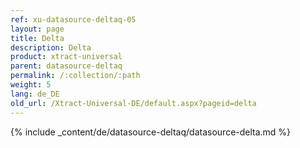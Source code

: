 ```yaml
---
ref: xu-datasource-deltaq-05
layout: page
title: Delta
description: Delta
product: xtract-universal
parent: datasource-deltaq
permalink: /:collection/:path
weight: 5
lang: de_DE
old_url: /Xtract-Universal-DE/default.aspx?pageid=delta
---
```

{% include _content/de/datasource-deltaq/datasource-delta.md %}
